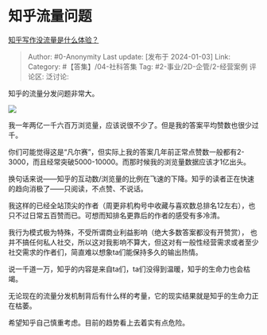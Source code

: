 # 知乎流量问题
[知乎写作没流量是什么体验？](https://www.zhihu.com/question/584907400/answer/3347623461)

> Author: #0-Anonymity
> Last update: [发布于 2024-01-03]
> Link:
> Category: #【答集】/04-社科答集 
> Tag: #2-事业/2D-企管/2-经营案例 
> 评论区:
> 泛讨论:

知乎的流量分发问题非常大。

![](https://picx.zhimg.com/80/v2-46ef177bbad9f29fc11afb2dc0078b27_1440w.webp?source=2c26e567)

我一年两亿一千六百万浏览量，应该说很不少了。但是我的答案平均赞数也很少过千。

你们可能觉得这是“凡尔赛”，但实际上我的答案几年前正常点赞数一般都有2-3000，而且经常突破5000-10000。而那时候我的浏览量数据应该才1亿出头。

换句话来说——知乎的互动数/浏览量的比例在飞速的下降。知乎的读者正在快速的趋向消极了——只阅读，不点赞、不说话。

我这样的已经全站顶尖的作者（周更非机构号中收藏与喜欢数总排名12左右），也只不过日常五百赞而已。可想而知排名更靠后的作者的感受有多冷清。

我行为模式极为特殊，不受所谓商业利益影响（绝大多数答案都没有开赞赏）， 也并不搞任何私人社交，所以这对我影响不算大，但这对有一般性经营需求或者至少社交需求的作者们，简直难以想象ta们能保持多久的输出热情。

说一千道一万，知乎的内容是来自ta们，ta们没得到温暖，知乎的生命力也会枯竭。

无论现在的流量分发机制背后有什么样的考量，它的现实结果就是知乎的生命力正在枯萎。

希望知乎自己慎重考虑。目前的趋势看上去着实有点危险。
